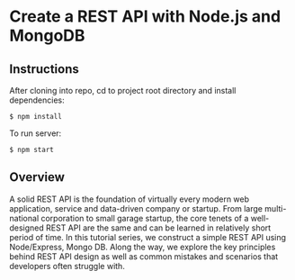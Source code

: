 # Create a REST API with Node.js and MongoDB

## Instructions
After cloning into repo, cd to project root directory and install dependencies:

```
$ npm install
```

To run server:

```
$ npm start
```

## <span color="green">Overview</span>
A solid REST API is the foundation of virtually every modern web application, service and data-driven company or startup. From large multi-national corporation to small garage startup, the core tenets of a well-designed REST API are the same and can be learned in relatively short period of time. In this tutorial series, we construct a simple REST API using Node/Express, Mongo DB. Along the way, we explore the key principles behind REST API design as well as common mistakes and scenarios that developers often struggle with.

